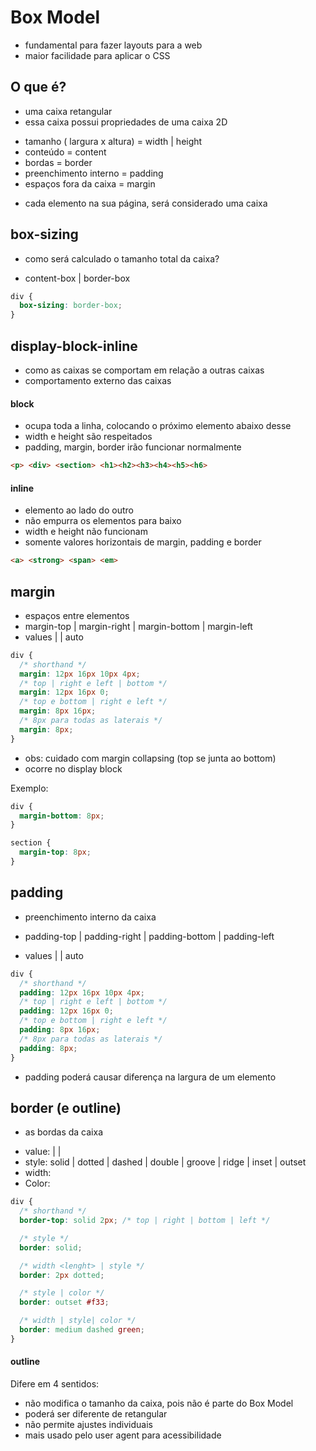 # Box Model

* fundamental para fazer layouts para a web
* maior facilidade para aplicar o CSS

## O que é?

* uma caixa retangular
* essa caixa possui propriedades de uma caixa 2D

- tamanho ( largura x altura) = width | height
- conteúdo = content
- bordas = border
- preenchimento interno = padding
- espaços fora da caixa = margin

* cada elemento na sua página, será considerado uma caixa

## box-sizing

* como será calculado o tamanho total da caixa?

- content-box | border-box

```css
div {
  box-sizing: border-box;
}
```

## display-block-inline

* como as caixas se comportam em relação a outras caixas
* comportamento externo das caixas

#### block

* ocupa toda a linha, colocando o próximo elemento abaixo desse
* width e height são respeitados
* padding, margin, border irão funcionar normalmente

```html
<p> <div> <section> <h1><h2><h3><h4><h5><h6>
```

#### inline

* elemento ao lado do outro
* não empurra os elementos para baixo
* width e height não funcionam
* somente valores horizontais de margin, padding e border

```html
<a> <strong> <span> <em>
```

## margin

* espaços entre elementos
* margin-top | margin-right | margin-bottom | margin-left
* values <lenght> | <percentage> | auto

```css
div {
  /* shorthand */
  margin: 12px 16px 10px 4px;
  /* top | right e left | bottom */
  margin: 12px 16px 0;
  /* top e bottom | right e left */
  margin: 8px 16px;
  /* 8px para todas as laterais */
  margin: 8px;
}
```

* obs: cuidado com margin collapsing (top se junta ao bottom)
* ocorre no display block

Exemplo:

```css
div {
  margin-bottom: 8px;
}

section {
  margin-top: 8px;
}
```

## padding

* preenchimento interno da caixa

* padding-top | padding-right | padding-bottom | padding-left
* values <lenght> | <percentage> | auto

```css
div {
  /* shorthand */
  padding: 12px 16px 10px 4px;
  /* top | right e left | bottom */
  padding: 12px 16px 0;
  /* top e bottom | right e left */
  padding: 8px 16px;
  /* 8px para todas as laterais */
  padding: 8px;
}
```

* padding poderá causar diferença na largura de um elemento

## border (e outline)

* as bordas da caixa

- value: <border-style> | <border-width> | <border-color>
- style: solid | dotted | dashed | double | groove | ridge | inset | outset
- width: <lenght>
- Color: <color>

```css
div {
  /* shorthand */
  border-top: solid 2px; /* top | right | bottom | left */

  /* style */
  border: solid;

  /* width <lenght> | style */
  border: 2px dotted;

  /* style | color */
  border: outset #f33;

  /* width | style| color */
  border: medium dashed green;
}
```

#### outline

Difere em 4 sentidos:
  - não modifica o tamanho da caixa, pois não é parte do Box Model
  - poderá ser diferente de retangular
  - não permite ajustes individuais
  - mais usado pelo user agent para acessibilidade